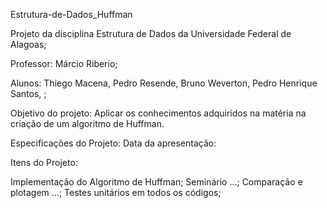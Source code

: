 Estrutura-de-Dados_Huffman

Projeto da disciplina Estrutura de Dados da Universidade Federal de Alagoas;

Professor: Márcio Riberio;

Alunos: Thiego Macena, Pedro Resende, Bruno Weverton, Pedro Henrique Santos, ;

Objetivo do projeto: Aplicar os conhecimentos adquiridos na matéria na criação de um algoritmo de Huffman.

Especificações do Projeto: Data da apresentação: 

Itens do Projeto:

Implementação do Algoritmo de Huffman; Seminário ...; Comparação e plotagem ...; Testes unitários em todos os códigos;
